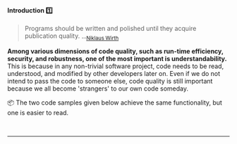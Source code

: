 <link rel="stylesheet" href="{{baseUrl}}/css/textbook.css">

<div class="website-content">

<div id="title">

#### Introduction :one:

</div>

<div id="body">

> Programs should be written and polished until they acquire publication quality. <sub>--[Niklaus Wirth](https://en.wikipedia.org/wiki/Niklaus_Wirth)</sub>

**Among various dimensions of code quality, such as run-time efficiency, security, and robustness, one of the most important is understandability.** This is because in any non-trivial software project, code needs to be read, understood, and modified by other developers later on. Even if we do not intend to pass the code to someone else, code quality is still important because we all become 'strangers' to our own code someday.

<tip-box>

:package: The two code samples given below achieve the same functionality, but one is easier to read.

<tabs> 
  <tab header="Java">

<include src="example-java.md" />

  </tab>
  <tab header="Python">

<include src="example-python.md" />

</tab>
</tabs><hr>

</tip-box>


[Bad]: {{baseUrl}}/images/Bad.png "Bad"
[Good]: {{baseUrl}}/images/Good.png "Good"

</div>

<div id="extras">
</div>

</div>
